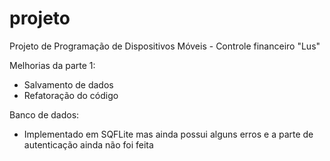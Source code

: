 # projeto
Projeto de Programação de Dispositivos Móveis - Controle financeiro "Lus"

Melhorias da parte 1:
- Salvamento de dados
- Refatoração do código

Banco de dados:
- Implementado em SQFLite mas ainda possui alguns erros e a parte de autenticação ainda não foi feita
